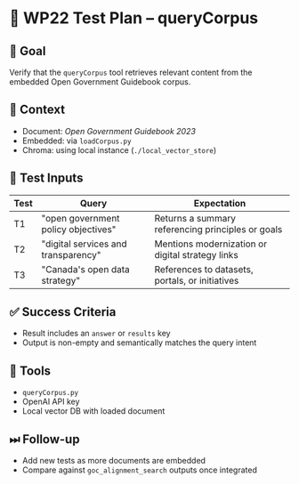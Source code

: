 # 🧪 WP22 Test Plan – queryCorpus

## 🎯 Goal
Verify that the `queryCorpus` tool retrieves relevant content from the embedded Open Government Guidebook corpus.

## 📘 Context
- Document: *Open Government Guidebook 2023*
- Embedded: via `loadCorpus.py`
- Chroma: using local instance (`./local_vector_store`)

## 🧪 Test Inputs
| Test | Query | Expectation |
|------|-------|-------------|
| T1 | "open government policy objectives" | Returns a summary referencing principles or goals |
| T2 | "digital services and transparency" | Mentions modernization or digital strategy links |
| T3 | "Canada's open data strategy" | References to datasets, portals, or initiatives |

## ✅ Success Criteria
- Result includes an `answer` or `results` key
- Output is non-empty and semantically matches the query intent

## 🧰 Tools
- `queryCorpus.py`
- OpenAI API key
- Local vector DB with loaded document

## ⏭ Follow-up
- Add new tests as more documents are embedded
- Compare against `goc_alignment_search` outputs once integrated
